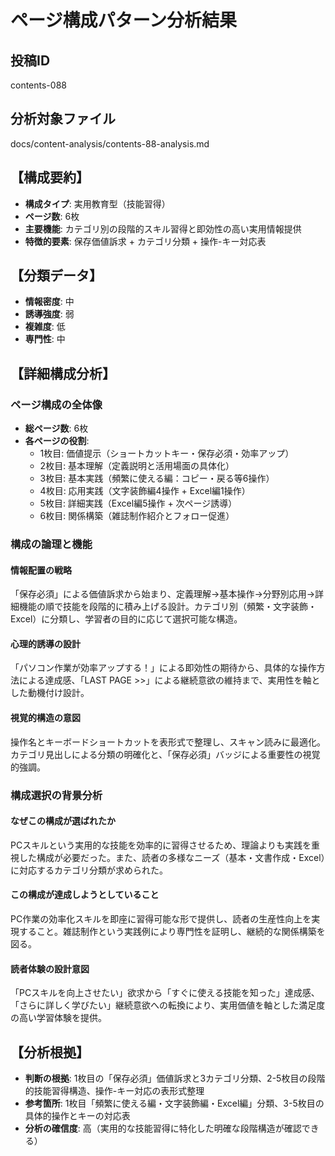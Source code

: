 # ページ構成パターン分析結果

## 投稿ID
contents-088

## 分析対象ファイル
docs/content-analysis/contents-88-analysis.md

## 【構成要約】
- **構成タイプ**: 実用教育型（技能習得）
- **ページ数**: 6枚
- **主要機能**: カテゴリ別の段階的スキル習得と即効性の高い実用情報提供
- **特徴的要素**: 保存価値訴求 + カテゴリ分類 + 操作-キー対応表

## 【分類データ】
- **情報密度**: 中
- **誘導強度**: 弱
- **複雑度**: 低
- **専門性**: 中

## 【詳細構成分析】

### ページ構成の全体像
- **総ページ数**: 6枚
- **各ページの役割**:
  - 1枚目: 価値提示（ショートカットキー・保存必須・効率アップ）
  - 2枚目: 基本理解（定義説明と活用場面の具体化）
  - 3枚目: 基本実践（頻繁に使える編：コピー・戻る等6操作）
  - 4枚目: 応用実践（文字装飾編4操作 + Excel編1操作）
  - 5枚目: 詳細実践（Excel編5操作 + 次ページ誘導）
  - 6枚目: 関係構築（雑誌制作紹介とフォロー促進）

### 構成の論理と機能

#### 情報配置の戦略
「保存必須」による価値訴求から始まり、定義理解→基本操作→分野別応用→詳細機能の順で技能を段階的に積み上げる設計。カテゴリ別（頻繁・文字装飾・Excel）に分類し、学習者の目的に応じて選択可能な構造。

#### 心理的誘導の設計
「パソコン作業が効率アップする！」による即効性の期待から、具体的な操作方法による達成感、「LAST PAGE >>」による継続意欲の維持まで、実用性を軸とした動機付け設計。

#### 視覚的構造の意図
操作名とキーボードショートカットを表形式で整理し、スキャン読みに最適化。カテゴリ見出しによる分類の明確化と、「保存必須」バッジによる重要性の視覚的強調。

### 構成選択の背景分析

#### なぜこの構成が選ばれたか
PCスキルという実用的な技能を効率的に習得させるため、理論よりも実践を重視した構成が必要だった。また、読者の多様なニーズ（基本・文書作成・Excel）に対応するカテゴリ分類が求められた。

#### この構成が達成しようとしていること
PC作業の効率化スキルを即座に習得可能な形で提供し、読者の生産性向上を実現すること。雑誌制作という実践例により専門性を証明し、継続的な関係構築を図る。

#### 読者体験の設計意図
「PCスキルを向上させたい」欲求から「すぐに使える技能を知った」達成感、「さらに詳しく学びたい」継続意欲への転換により、実用価値を軸とした満足度の高い学習体験を提供。

## 【分析根拠】
- **判断の根拠**: 1枚目の「保存必須」価値訴求と3カテゴリ分類、2-5枚目の段階的技能習得構造、操作-キー対応の表形式整理
- **参考箇所**: 1枚目「頻繁に使える編・文字装飾編・Excel編」分類、3-5枚目の具体的操作とキーの対応表
- **分析の確信度**: 高（実用的な技能習得に特化した明確な段階構造が確認できる）